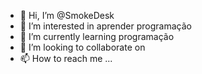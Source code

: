 - 👋 Hi, I’m @SmokeDesk
- 👀 I’m interested in aprender programação
- 🌱 I’m currently learning programação
- 💞️ I’m looking to collaborate on 
- 📫 How to reach me ...

<!---
SmokeDesk/SmokeDesk is a ✨ special ✨ repository because its `README.md` (this file) appears on your GitHub profile.
You can click the Preview link to take a look at your changes.
--->
